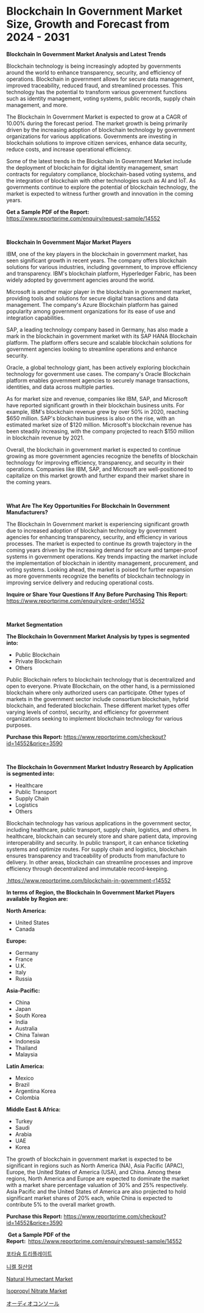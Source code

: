 <p><h1>Blockchain In Government Market Size, Growth and Forecast from 2024 - 2031</h1></p><p><strong>Blockchain In Government Market Analysis and Latest Trends</strong></p>
<p><p>Blockchain technology is being increasingly adopted by governments around the world to enhance transparency, security, and efficiency of operations. Blockchain in government allows for secure data management, improved traceability, reduced fraud, and streamlined processes. This technology has the potential to transform various government functions such as identity management, voting systems, public records, supply chain management, and more.</p><p>The Blockchain In Government Market is expected to grow at a CAGR of 10.00% during the forecast period. The market growth is being primarily driven by the increasing adoption of blockchain technology by government organizations for various applications. Governments are investing in blockchain solutions to improve citizen services, enhance data security, reduce costs, and increase operational efficiency.</p><p>Some of the latest trends in the Blockchain In Government Market include the deployment of blockchain for digital identity management, smart contracts for regulatory compliance, blockchain-based voting systems, and the integration of blockchain with other technologies such as AI and IoT. As governments continue to explore the potential of blockchain technology, the market is expected to witness further growth and innovation in the coming years.</p></p>
<p><strong>Get a Sample PDF of the Report:&nbsp;</strong> <a href="https://www.reportprime.com/enquiry/request-sample/14552">https://www.reportprime.com/enquiry/request-sample/14552</a></p>
<p>&nbsp;</p>
<p><strong>Blockchain In Government Major Market Players</strong></p>
<p><p>IBM, one of the key players in the blockchain in government market, has seen significant growth in recent years. The company offers blockchain solutions for various industries, including government, to improve efficiency and transparency. IBM's blockchain platform, Hyperledger Fabric, has been widely adopted by government agencies around the world.</p><p>Microsoft is another major player in the blockchain in government market, providing tools and solutions for secure digital transactions and data management. The company's Azure Blockchain platform has gained popularity among government organizations for its ease of use and integration capabilities.</p><p>SAP, a leading technology company based in Germany, has also made a mark in the blockchain in government market with its SAP HANA Blockchain platform. The platform offers secure and scalable blockchain solutions for government agencies looking to streamline operations and enhance security.</p><p>Oracle, a global technology giant, has been actively exploring blockchain technology for government use cases. The company's Oracle Blockchain platform enables government agencies to securely manage transactions, identities, and data across multiple parties.</p><p>As for market size and revenue, companies like IBM, SAP, and Microsoft have reported significant growth in their blockchain business units. For example, IBM's blockchain revenue grew by over 50% in 2020, reaching $650 million. SAP's blockchain business is also on the rise, with an estimated market size of $120 million. Microsoft's blockchain revenue has been steadily increasing, with the company projected to reach $150 million in blockchain revenue by 2021.</p><p>Overall, the blockchain in government market is expected to continue growing as more government agencies recognize the benefits of blockchain technology for improving efficiency, transparency, and security in their operations. Companies like IBM, SAP, and Microsoft are well-positioned to capitalize on this market growth and further expand their market share in the coming years.</p></p>
<p>&nbsp;</p>
<p><strong>What Are The Key Opportunities For Blockchain In Government Manufacturers?</strong></p>
<p><p>The Blockchain In Government market is experiencing significant growth due to increased adoption of blockchain technology by government agencies for enhancing transparency, security, and efficiency in various processes. The market is expected to continue its growth trajectory in the coming years driven by the increasing demand for secure and tamper-proof systems in government operations. Key trends impacting the market include the implementation of blockchain in identity management, procurement, and voting systems. Looking ahead, the market is poised for further expansion as more governments recognize the benefits of blockchain technology in improving service delivery and reducing operational costs.</p></p>
<p><strong>Inquire or Share Your Questions If Any Before Purchasing This Report:</strong> <a href="https://www.reportprime.com/enquiry/pre-order/14552">https://www.reportprime.com/enquiry/pre-order/14552</a></p>
<p>&nbsp;</p>
<p><strong>Market Segmentation</strong></p>
<p><strong>The Blockchain In Government Market Analysis by types is segmented into:</strong></p>
<p><ul><li>Public Blockchain</li><li>Private Blockchain</li><li>Others</li></ul></p>
<p><p>Public Blockchain refers to blockchain technology that is decentralized and open to everyone. Private Blockchain, on the other hand, is a permissioned blockchain where only authorized users can participate. Other types of markets in the government sector include consortium blockchain, hybrid blockchain, and federated blockchain. These different market types offer varying levels of control, security, and efficiency for government organizations seeking to implement blockchain technology for various purposes.</p></p>
<p><strong>Purchase this Report:&nbsp;</strong><a href="https://www.reportprime.com/checkout?id=14552&price=3590">https://www.reportprime.com/checkout?id=14552&price=3590</a></p>
<p>&nbsp;</p>
<p><strong>The Blockchain In Government Market Industry Research by Application is segmented into:</strong></p>
<p><ul><li>Healthcare</li><li>Public Transport</li><li>Supply Chain</li><li>Logistics</li><li>Others</li></ul></p>
<p><p>Blockchain technology has various applications in the government sector, including healthcare, public transport, supply chain, logistics, and others. In healthcare, blockchain can securely store and share patient data, improving interoperability and security. In public transport, it can enhance ticketing systems and optimize routes. For supply chain and logistics, blockchain ensures transparency and traceability of products from manufacture to delivery. In other areas, blockchain can streamline processes and improve efficiency through decentralized and immutable record-keeping.</p></p>
<p><a href="https://www.reportprime.com/blockchain-in-government-r14552">&nbsp;https://www.reportprime.com/blockchain-in-government-r14552</a></p>
<p><strong>In terms of Region, the Blockchain In Government Market Players available by Region are:</strong></p>
<p>
    <p> <strong> North America: </strong>
        <ul>
            <li>United States</li>
            <li>Canada</li>
        </ul>
        </p> 
    <p> <strong> Europe: </strong>
        <ul>
            <li>Germany</li>
            <li>France</li>
            <li>U.K.</li>
            <li>Italy</li>
            <li>Russia</li>
        </ul>
        </p> 
    <p> <strong> Asia-Pacific: </strong>
        <ul>
            <li>China</li>
            <li>Japan</li>
            <li>South Korea</li>
            <li>India</li>
            <li>Australia</li>
            <li>China Taiwan</li>
            <li>Indonesia</li>
            <li>Thailand</li>
            <li>Malaysia</li>
        </ul>
        </p> 
    <p> <strong> Latin America: </strong>
        <ul>
            <li>Mexico</li>
            <li>Brazil</li>
            <li>Argentina Korea</li>
            <li>Colombia</li>
        </ul>
        </p> 
    <p> <strong> Middle East & Africa: </strong>
        <ul>
            <li>Turkey</li>
            <li>Saudi</li>
            <li>Arabia</li>
            <li>UAE</li>
            <li>Korea</li>
        </ul>
    </p>
    </p>
<p><p>The growth of blockchain in government market is expected to be significant in regions such as North America (NA), Asia Pacific (APAC), Europe, the United States of America (USA), and China. Among these regions, North America and Europe are expected to dominate the market with a market share percentage valuation of 30% and 25% respectively. Asia Pacific and the United States of America are also projected to hold significant market shares of 20% each, while China is expected to contribute 5% to the overall market growth.</p></p>
<p><strong>Purchase this Report: </strong><a href="https://www.reportprime.com/checkout?id=14552&price=3590">https://www.reportprime.com/checkout?id=14552&price=3590</a></p>
<p>&nbsp;<strong>Get a Sample PDF of the Report:&nbsp;&nbsp;</strong><a href="https://www.reportprime.com/enquiry/request-sample/14552">https://www.reportprime.com/enquiry/request-sample/14552</a></p>
<p><strong></strong></p>
<p><p><a href="https://github.com/nuekbpymrrz5/Market-Research-Report-List-1/blob/main/264286823171.md">포타슘 트리플레이트</a></p><p><a href="https://github.com/BrettWeberrt8767765/Market-Research-Report-List-1/blob/main/280694923172.md">니켈 질산염</a></p><p><a href="https://issuu.com/reportprime-2/docs/natural-humectant-market-size-2030.pptx">Natural Humectant Market</a></p><p><a href="https://issuu.com/reportprime-2/docs/isopropyl-nitrate-market-size-2030.pptx">Isopropyl Nitrate Market</a></p><p><a href="https://medium.com/@kyaorris56456/%E3%82%AA%E3%83%BC%E3%83%87%E3%82%A3%E3%82%AA%E3%82%B3%E3%83%B3%E3%82%BD%E3%83%BC%E3%83%AB%E5%B8%82%E5%A0%B4%E3%81%AE%E6%8C%87%E6%A8%99%E3%82%92%E8%A7%A3%E8%AA%AD%E3%81%99%E3%82%8B-%E5%B8%82%E5%A0%B4%E3%82%B7%E3%82%A7%E3%82%A2-%E3%83%88%E3%83%AC%E3%83%B3%E3%83%89-%E6%88%90%E9%95%B7%E3%83%91%E3%82%BF%E3%83%BC%E3%83%B3-d4ee85927a71">オーディオコンソール</a></p></p>